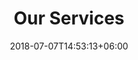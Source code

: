 ---
title: "Our Services"
date: 2018-07-07T14:53:13+06:00
draft: false
description: "This is meta description"
---